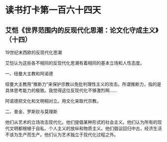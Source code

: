 读书打卡第一百六十四天
===

艾恺《世界范围内的反现代化思潮：论文化守成主义》（十四）
---

19世纪末西欧的反现代化思潮

艾恺认为这些各不相同的反现代化思潮有着相同的基本立场和人性态度。

一、纽曼大主教和阿诺德

纽曼大主教用“推断力”来保护宗教以免批判理性主义的攻击。所谓推断力，指的是具体思考能力的极致。我觉得这位反现代化不够激烈啊……

阿诺德把文化和文明相对立。用文化来取代宗教。

二、普金、罗斯钦与莫理斯

他们从艺术的立场攻击现代化。他们提倡某种形式的社会主义。他们认为所有的现代文明都根植于自私、个人主义的放纵和物质主义。他们倡议回归中古，经济生活不该为生产而生产。他们认为艺术独立于现代化过程之外。